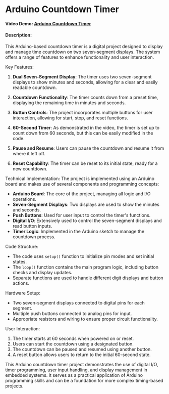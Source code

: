 # Arduino Countdown Timer

#### Video Demo: [Arduino Countdown Timer](https://youtube.com/shorts/Lgh5dq49zwU)

#### Description:

This Arduino-based countdown timer is a digital project designed to display and manage time countdown on two seven-segment displays. The system offers a range of features to enhance functionality and user interaction.

Key Features:
1. **Dual Seven-Segment Display**: The timer uses two seven-segment displays to show minutes and seconds, allowing for a clear and easily readable countdown.

2. **Countdown Functionality**: The timer counts down from a preset time, displaying the remaining time in minutes and seconds.

3. **Button Controls**: The project incorporates multiple buttons for user interaction, allowing for start, stop, and reset functions.

4. **60-Second Timer**: As demonstrated in the video, the timer is set up to count down from 60 seconds, but this can be easily modified in the code.

5. **Pause and Resume**: Users can pause the countdown and resume it from where it left off.

6. **Reset Capability**: The timer can be reset to its initial state, ready for a new countdown.

Technical Implementation:
The project is implemented using an Arduino board and makes use of several components and programming concepts:

- **Arduino Board**: The core of the project, managing all logic and I/O operations.
- **Seven-Segment Displays**: Two displays are used to show the minutes and seconds.
- **Push Buttons**: Used for user input to control the timer's functions.
- **Digital I/O**: Extensively used to control the seven-segment displays and read button inputs.
- **Timer Logic**: Implemented in the Arduino sketch to manage the countdown process.

Code Structure:
- The code uses `setup()` function to initialize pin modes and set initial states.
- The `loop()` function contains the main program logic, including button checks and display updates.
- Separate functions are used to handle different digit displays and button actions.

Hardware Setup:
- Two seven-segment displays connected to digital pins for each segment.
- Multiple push buttons connected to analog pins for input.
- Appropriate resistors and wiring to ensure proper circuit functionality.

User Interaction:
1. The timer starts at 60 seconds when powered on or reset.
2. Users can start the countdown using a designated button.
3. The countdown can be paused and resumed using another button.
4. A reset button allows users to return to the initial 60-second state.

This Arduino countdown timer project demonstrates the use of digital I/O, timer programming, user input handling, and display management in embedded systems. It serves as a practical application of Arduino programming skills and can be a foundation for more complex timing-based projects.
